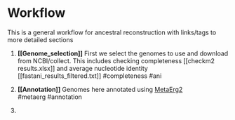 # Workflow

This is a general workflow for ancestral reconstruction with links/tags to more detailed sections

1. **[[Genome_selection]]**  First we select the genomes to use and download from NCBI/collect. This includes checking completeness [[checkm2 results.xlsx]] and average nucleotide identity  [[fastani_results_filtered.txt]]
 #completeness #ani

2. **[[Annotation]]** Genomes here annotated using [MetaErg2](https://github.com/kinestetika/MetaErg)  
#metaerg #annotation

3. 